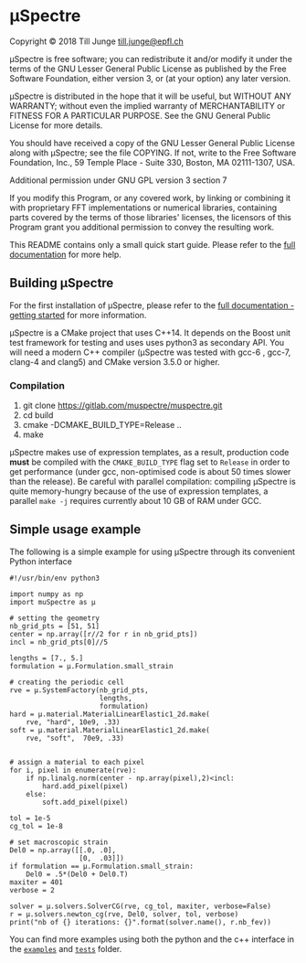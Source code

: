 # µSpectre

Copyright © 2018 Till Junge <till.junge@epfl.ch>

µSpectre is free software; you can redistribute it and/or modify it under the
terms of the GNU Lesser General Public License as published by the Free Software
Foundation, either version 3, or (at your option) any later version.

µSpectre is distributed in the hope that it will be useful, but WITHOUT ANY
WARRANTY; without even the implied warranty of MERCHANTABILITY or FITNESS FOR A
PARTICULAR PURPOSE. See the GNU General Public License for more details.

You should have received a copy of the GNU Lesser General Public License along
with µSpectre; see the file COPYING. If not, write to the Free Software
Foundation, Inc., 59 Temple Place - Suite 330, Boston, MA 02111-1307, USA.

Additional permission under GNU GPL version 3 section 7

If you modify this Program, or any covered work, by linking or combining it with
proprietary FFT implementations or numerical libraries, containing parts covered
by the terms of those libraries' licenses, the licensors of this Program grant
you additional permission to convey the resulting work.


This README contains only a small quick start guide. Please refer to the [full
documentation](https://muspectre.gitlab.io/muspectre) for more help.

## Building µSpectre
For the first installation of µSpectre, please refer to the 
[full documentation - getting started](https://muspectre.gitlab.io/muspectre/GettingStarted.html#)
for more information.

µSpectre is a CMake project that uses C++14. It depends on the Boost unit test
framework for testing and uses uses python3 as secondary API. You will need a
modern C++ compiler (µSpectre was tested with gcc-6 , gcc-7, clang-4 and clang5)
and CMake version 3.5.0 or higher.

### Compilation

  1. git clone https://gitlab.com/muspectre/muspectre.git
  2. cd build
  3. cmake -DCMAKE_BUILD_TYPE=Release ..
  4. make

µSpectre makes use of expression templates, as a result, production code
**must** be compiled with the `CMAKE_BUILD_TYPE` flag set to `Release` in order
to get performance (under gcc, non-optimised code is about 50 times slower than
the release). Be careful with parallel compilation: compiling µSpectre is quite
memory-hungry because of the use of expression templates, a parallel `make -j`
requires currently about 10 GB of RAM under GCC.

## Simple usage example
The following is a simple example for using µSpectre through its convenient
Python interface

    #!/usr/bin/env python3

    import numpy as np
    import muSpectre as µ

    # setting the geometry
    nb_grid_pts = [51, 51]
    center = np.array([r//2 for r in nb_grid_pts])
    incl = nb_grid_pts[0]//5

    lengths = [7., 5.]
    formulation = µ.Formulation.small_strain

    # creating the periodic cell
    rve = µ.SystemFactory(nb_grid_pts,
                          lengths,
                          formulation)
    hard = µ.material.MaterialLinearElastic1_2d.make(
        rve, "hard", 10e9, .33)
    soft = µ.material.MaterialLinearElastic1_2d.make(
        rve, "soft",  70e9, .33)


    # assign a material to each pixel
    for i, pixel in enumerate(rve):
        if np.linalg.norm(center - np.array(pixel),2)<incl:
            hard.add_pixel(pixel)
        else:
            soft.add_pixel(pixel)

    tol = 1e-5
    cg_tol = 1e-8

    # set macroscopic strain
    Del0 = np.array([[.0, .0],
                     [0,  .03]])
    if formulation == µ.Formulation.small_strain:
        Del0 = .5*(Del0 + Del0.T)
    maxiter = 401
    verbose = 2

    solver = µ.solvers.SolverCG(rve, cg_tol, maxiter, verbose=False)
    r = µ.solvers.newton_cg(rve, Del0, solver, tol, verbose)
    print("nb of {} iterations: {}".format(solver.name(), r.nb_fev))

You can find more examples using both the python and the c++ interface in the
[`examples`](./examples) and [`tests`](./tests) folder.
